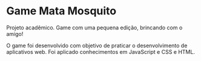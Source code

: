 # Game Mata Mosquito
Projeto acadêmico. Game com uma pequena edição, brincando com o amigo!

O game foi desenvolvido com objetivo de praticar o desenvolvimento de aplicativos web.
Foi aplicado conhecimentos em JavaScript e CSS e HTML.
